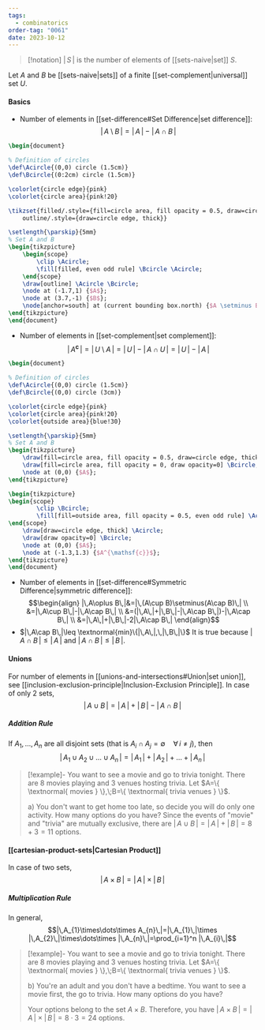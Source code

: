 ```yaml
---
tags:
  - combinatorics
order-tag: "0061"
date: 2023-10-12
---
```

>[!notation]
>$|\,S\,|$ is the number of elements of [[sets-naive|set]] $S$.

Let $A$ and $B$ be [[sets-naive|sets]] of a finite [[set-complement|universal]] set $U$.
#### Basics
- Number of elements in [[set-difference#Set Difference|set difference]]:
$$|\,A\setminus B\,|=|\,A\,|-|\,A\cap B\,|$$
```tikz
\begin{document}

% Definition of circles
\def\Acircle{(0,0) circle (1.5cm)}
\def\Bcircle{(0:2cm) circle (1.5cm)}

\colorlet{circle edge}{pink}
\colorlet{circle area}{pink!20}

\tikzset{filled/.style={fill=circle area, fill opacity = 0.5, draw=circle edge, thick},
    outline/.style={draw=circle edge, thick}}

\setlength{\parskip}{5mm}
% Set A and B
\begin{tikzpicture}
    \begin{scope}
        \clip \Acircle;
        \fill[filled, even odd rule] \Bcircle \Acircle;
    \end{scope}
    \draw[outline] \Acircle \Bcircle;
    \node at (-1.7,1) {$A$};
    \node at (3.7,-1) {$B$};
    \node[anchor=south] at (current bounding box.north) {$A \setminus B$};
\end{tikzpicture}
\end{document}
```

- Number of elements in [[set-complement|set complement]]:
$$|\,A^{\mathbf{c}}\,|=|\,U\setminus A\,|=|\,U\,|-|\,A\cap U\,|=|\,U\,|-|\,A\,|$$
```tikz
\begin{document}

% Definition of circles
\def\Acircle{(0,0) circle (1.5cm)}
\def\Bcircle{(0,0) circle (3cm)}

\colorlet{circle edge}{pink}
\colorlet{circle area}{pink!20}
\colorlet{outside area}{blue!30}

\setlength{\parskip}{5mm}
% Set A and B
\begin{tikzpicture}
    \draw[fill=circle area, fill opacity = 0.5, draw=circle edge, thick] \Acircle;
    \draw[fill=circle area, fill opacity = 0, draw opacity=0] \Bcircle;
    \node at (0,0) {$A$};
\end{tikzpicture}

\begin{tikzpicture}
\begin{scope}
        \clip \Bcircle;
        \fill[fill=outside area, fill opacity = 0.5, even odd rule] \Acircle \Bcircle;
\end{scope}
    \draw[draw=circle edge, thick] \Acircle;
    \draw[draw opacity=0] \Bcircle;
    \node at (0,0) {$A$};
    \node at (-1.3,1.3) {$A^{\mathsf{c}}$};
\end{tikzpicture}
\end{document}
```
- Number of elements in [[set-difference#Symmetric Difference|symmetric difference]]:
$$\begin{align}
|\,A\oplus B\,|&=|\,(A\cup B)\setminus(A\cap B)\,| \\
&=|\,A\cup B\,|-|\,A\cap B\,| \\
&=(|\,A\,|+|\,B\,|-|\,A\cap B\,|)-|\,A\cap B\,| \\
&=|\,A\,|+|\,B\,|-2|\,A\cap B\,|
\end{align}$$
- $|\,A\cap B\,|\leq \textnormal{min}\{|\,A\,|,\,|\,B\,|\}$
It is true because $|\,A\cap B\,|\leq |\,A\,|$ and $|\,A\cap B\,|\leq |\,B\,|$.

#### Unions
For number of elements in [[unions-and-intersections#Union|set union]], see [[inclusion-exclusion-principle|Inclusion-Exclusion Principle]].
In case of only 2 sets,
$$|\,A\cup B\,|=|\,A\,|+|\,B\,|-|\,A\cap B\,|$$
##### Addition Rule
If $A_{1},\,\dots,\,A_{n}$ are all disjoint sets (that is $A_{i}\cap A_{j}=\emptyset\quad\forall\,i\neq j$), then
$$
|\,A_{1}\cup A_{2}\cup\dots \cup A_{n}\,|=|\,A_{1}\,|+|\,A_{2}\,|+\dots+|\,A_{n}\,|
$$
>[!example]-
>You want to see a movie and go to trivia tonight. There are $8$ movies playing and $3$ venues hosting trivia.
>Let $A=\{ \textnormal{ movies } \},\;B=\{ \textnormal{ trivia venues } \}$.
>
>a) You don't want to get home too late, so decide you will do only one activity. How many options do you have?
>Since the events of "movie" and "trivia" are mutually exclusive, there are $|\,A\cup B\,|=|\,A\,|+|\,B\,|=8+3=11$ options.

#### [[cartesian-product-sets|Cartesian Product]]
In case of two sets,
$$|\,A\times B\,|=|\,A\,|\times |\,B\,|$$
##### Multiplication Rule
In general,
$$|\,A_{1}\times\dots\times A_{n}\,|=|\,A_{1}\,|\times |\,A_{2}\,|\times\dots\times |\,A_{n}\,|=\prod_{i=1}^n |\,A_{i}\,|$$
>[!example]-
>You want to see a movie and go to trivia tonight. There are $8$ movies playing and $3$ venues hosting trivia.
>Let $A=\{ \textnormal{ movies } \},\;B=\{ \textnormal{ trivia venues } \}$.
>
>b) You're an adult and you don't have a bedtime. You want to see a movie first, the go to trivia. How many options do you have?
>
>Your options belong to the set $A\times B$.
>Therefore, you have $|\,A\times B\,|=|\,A\,|\times |\,B\,|=8\cdot 3=24$ options.